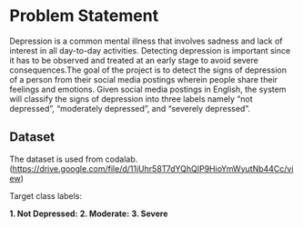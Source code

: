 # Problem Statement
Depression is a common mental illness that involves sadness and lack of interest in all day-to-day activities. Detecting depression is important since it has to be observed and treated at an early stage to avoid severe consequences.The goal of the project is to detect the signs of depression of a person from their social media postings wherein people share their feelings and emotions.  Given social media postings in English, the system will classify the signs of depression into three labels namely “not depressed”, “moderately depressed”, and “severely depressed”.

## Dataset
The dataset is used from codalab.(https://drive.google.com/file/d/11jUhr58T7dYQhQIP9HioYmWyutNb44Cc/view)

Target class labels:
<br>

**1. Not Depressed:**
**2. Moderate:**
**3. Severe**



